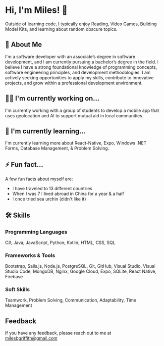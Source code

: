 
# Hi, I'm Miles! 👋
Outside of learning code, I typically enjoy Reading, Video Games, Building Model Kits, and learning about random obscure topics.

## 🚀 About Me
I'm a software developer with an associate’s degree in software development, and I am currently pursuing a bachelor’s degree in the field. I believe I have a strong foundational knowledge of programming concepts, software engineering principles, and development methodologies. I am actively seeking opportunities to apply my skills, contribute to innovative projects, and grow within a professional development environment.
## 👩‍💻 I'm currently working on...
I'm currently working with a group of students to develop a mobile app that uses geolocation and AI to support mutual aid in local communities.

## 🧠 I'm currently learning...
I'm currently learning more about React-Native, Expo, Windows .NET Forms, Database Management, & Problem Solving.

## ⚡️ Fun fact...
A few fun facts about myself are:
- I have traveled to 13 different countries
- When I was 7 I lived abroad in China for a year & a half
- I once tried sea urchin (didn't like it)

## 🛠 Skills
### Programming Languages
C#, Java, JavaScript, Python, Kotlin, HTML, CSS, SQL
### Frameworks & Tools
Bootstrap, Sails.js, Node.js, PostgreSQL, Git, GitHub, Visual Studio, Visual Studio Code, MongoDB, Nginx, Google Cloud, Expo, SQLite, React Native, Firebase
### Soft Skills
Teamwork, Problem Solving, Communication, Adaptability, Time Management

## Feedback

If you have any feedback, please reach out to me at milesbgriffith@gmail.com

